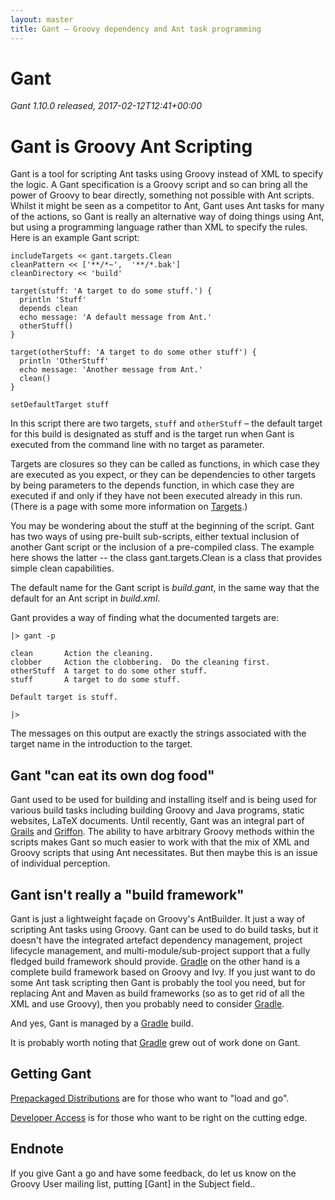 ```yaml
---
layout: master
title: Gant – Groovy dependency and Ant task programming
---
```


# Gant

*Gant 1.10.0 released, 2017-02-12T12:41+00:00*

# Gant is Groovy Ant Scripting

Gant is a tool for scripting Ant tasks using Groovy instead of XML to specify the logic. A Gant
specification is a Groovy script and so can bring all the power of Groovy to bear directly, something not
possible with Ant scripts.  Whilst it might be seen as a competitor to Ant, Gant uses Ant tasks for many of
the actions, so Gant is really an alternative way of doing things using Ant, but using a programming
language rather than XML to specify the rules.  Here is an example Gant script:


    includeTargets << gant.targets.Clean
    cleanPattern << ['**/*~',  '**/*.bak']
    cleanDirectory << 'build'

    target(stuff: 'A target to do some stuff.') {
      println 'Stuff'
      depends clean
      echo message: 'A default message from Ant.'
      otherStuff()
    }

    target(otherStuff: 'A target to do some other stuff') {
      println 'OtherStuff'
      echo message: 'Another message from Ant.'
      clean()
    }

    setDefaultTarget stuff

In this script there are two targets, `stuff` and `otherStuff` – the default target for this build is
designated as stuff and is the target run when Gant is executed from the command line with no target as
parameter.

Targets are closures so they can be called as functions, in which case they are executed as you expect, or
they can be dependencies to other targets by being parameters to the depends function, in which case they
are executed if and only if they have not been executed already in this run. (There is a page with some more
information on [Targets](Targets.html).)

You may be wondering about the stuff at the beginning of the script. Gant has two ways of using pre-built
sub-scripts, either textual inclusion of another Gant script or the inclusion of a pre-compiled class. The
example here shows the latter -- the class gant.targets.Clean is a class that provides simple clean
capabilities.

The default name for the Gant script is _build.gant_, in the same way that
the default for an Ant script in _build.xml_.

Gant provides a way of finding what the documented targets are:

    |> gant -p

    clean       Action the cleaning.
    clobber     Action the clobbering.  Do the cleaning first.
    otherStuff  A target to do some other stuff.
    stuff       A target to do some stuff.

    Default target is stuff.

    |>

The messages on this output are exactly the strings associated with the target name in the introduction to
the target.

## Gant "can eat its own dog food"

Gant used to be used for building and installing itself and is being used for various build tasks including
building Groovy and Java programs, static websites, LaTeX documents. Until recently, Gant was an integral
part of [Grails](http://www.grails.org) and [Griffon](http://www.griffon.org). The ability to have arbitrary
Groovy methods within the scripts makes Gant so much easier to work with that the mix of XML and Groovy
scripts that using Ant necessitates. But then maybe this is an issue of individual perception.

## Gant isn't really a "build framework"

Gant is just a lightweight façade on Groovy's AntBuilder.  It just a way of scripting Ant tasks using
Groovy.  Gant can be used to do build tasks, but it doesn't have the integrated artefact dependency
management, project lifecycle management, and multi-module/sub-project support that a fully fledged build
framework should provide.  [Gradle](http://www.gradle.org) on the other hand is a complete build framework
based on Groovy and Ivy.  If you just want to do some Ant task scripting then Gant is probably the tool you
need, but for replacing Ant and Maven as build frameworks (so as to get rid of all the XML and use Groovy),
then you probably need to consider [Gradle](http://www.gradle.org).

And yes, Gant is managed by a [Gradle](http://www.gradle.org) build.

It is probably worth noting that [Gradle](http://www.gradle.org) grew out of work done on Gant.

## Getting Gant

[Prepackaged Distributions](Prepackaged_Distributions.html) are for those who want to "load and go".

[Developer Access](Developer_Access.html) is for those who want to be right on the cutting edge.

## Endnote

If you give Gant a go and have some feedback, do let us know on the Groovy User mailing list, putting [Gant]
in the Subject field..
